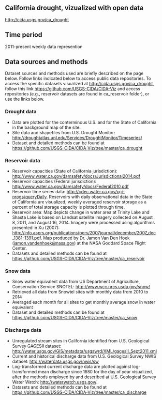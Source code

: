 ## California drought, vizualized with open data
http://cida.usgs.gov/ca_drought

## Time period
2011-present
weekly data represention

## Data sources and methods
Dataset sources and methods used are briefly described on the page below. Follow links indicated below to access public data repositories. To access the specific datasets visualized at http://cida.usgs.gov/ca_drought, follow this link https://github.com/USGS-CIDA/CIDA-Viz and access repositories (e.g., reservoir datasets are found in ca_reservoir folder), or use the links below. 

### Drought data
 - Data are plotted for the conterminous U.S. and for the State of California in the background map of the site. 
 - Site data and shapefiles from U.S. Drought Monitor: http://droughtatlas.unl.edu/Services/DroughtMonitor/Timeseries/
 - Dataset and detailed methods can be found at https://github.com/USGS-CIDA/CIDA-Viz/tree/master/ca_drought

### Reservoir data
 - Reservoir capacities (State of California jurisdiction): http://www.water.ca.gov/damsafety/docs/Jurisdictional2014.pdf
 - Reservoir capacities (Federal jurisdiction): http://www.water.ca.gov/damsafety/docs/Federal2010.pdf
 - Reservoir time series data: http://cdec.water.ca.gov/cgi-progs/queryDaily. Reservoirs with daily observational data in the State of California are visualized; weekly averaged reservoir storage as a percent of total storage capacity is plotted through time. 
 - Reservoir area: Map depicts change in water area at Trinity Lake and Shasta Lake is based on Landsat satellite imagery collected on August 8, 2011, and August 16, 2014. Imagery were processed using algorithms presented in Xu (2007): http://info.asprs.org/publications/pers/2007journal/december/2007_dec_1381-1391.pdf. Map produced by Dr. Jamon Van Den Hoek (jamon.vandenhoek@nasa.gov) at the NASA Goddard Space Flight Center.
 - Datasets and detailed methods can be found at https://github.com/USGS-CIDA/CIDA-Viz/tree/master/ca_reservoir

### Snow data
 - Snow water equivalent data from US Department of Agriculture, Conservation Service SNOTEL: http://www.wcc.nrcs.usda.gov/snow/
 - Retrieved all data from Snowtel sites with monthly data from 2010 to 2014
 - Averaged each month for all sites to get monthly average snow in water equivalent
 - Dataset and detailed methods can be found at https://github.com/USGS-CIDA/CIDA-Viz/tree/master/ca_snow
 
### Discharge data
 - Unregulated stream sites in California identified from U.S. Geological Survey GAGESII dataset: http://water.usgs.gov/GIS/metadata/usgswrd/XML/gagesII_Sept2011.xml
 - Current and historical discharge data from U.S. Geological Survey NWIS dataset: http://waterdata.usgs.gov/nwis/sw
 - Log-transformed current discharge data are plotted against log-transformed mean discharge since 1980 for the day of year visualized, after the methods employed by and described at U.S. Geological Survey Water Watch: http://waterwatch.usgs.gov/.
 - Datasets and detailed methods can be found at https://github.com/USGS-CIDA/CIDA-Viz/tree/master/ca_discharge
